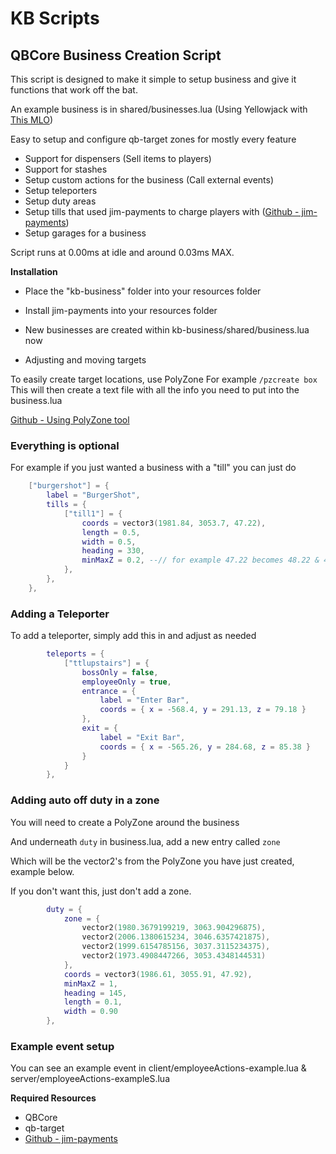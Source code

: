 # KB Scripts
## QBCore Business Creation Script


This script is designed to make it simple to setup business and give it functions that work off the bat.

An example business is in shared/businesses.lua (Using Yellowjack with [This MLO](https://www.gta5-mods.com/maps/mlo-yellow-jack-extension-interior-2nd-floor))

Easy to setup and configure qb-target zones for mostly every feature
- Support for dispensers (Sell items to players)
- Support for stashes
- Setup custom actions for the business (Call external events)
- Setup teleporters
- Setup duty areas
- Setup tills that used jim-payments to charge players with ([Github - jim-payments](https://github.com/jimathy/jim-payments))
- Setup garages for a business

Script runs at 0.00ms at idle and around 0.03ms MAX.


**Installation**
- Place the "kb-business" folder into your resources folder
- Install jim-payments into your resources folder

- New businesses are created within kb-business/shared/business.lua now

- Adjusting and moving targets

To easily create target locations, use PolyZone
For example `/pzcreate box` 
This will then create a text file with all the info you need to put into the business.lua

[Github - Using PolyZone tool](https://github.com/mkafrin/PolyZone/wiki/Using-the-creation-script)


### Everything is optional
For example if you just wanted a business with a "till" you can just do 

```lua
	["burgershot"] = {
		label = "BurgerShot",
		tills = {
			["till1"] = {
				coords = vector3(1981.84, 3053.7, 47.22),
				length = 0.5,
				width = 0.5,
				heading = 330,
				minMaxZ = 0.2, --// for example 47.22 becomes 48.22 & 46.22				
			},
		},	
	},
```

### Adding a Teleporter

To add a teleporter, simply add this in and adjust as needed

```lua
		teleports = {
			["ttlupstairs"] = {
				bossOnly = false,
				employeeOnly = true,
				entrance = {
					label = "Enter Bar",
					coords = { x = -568.4, y = 291.13, z = 79.18 }
				},
				exit = {
					label = "Exit Bar",
					coords = { x = -565.26, y = 284.68, z = 85.38 }
				}
			}
		},

```

### Adding auto off duty in a zone

You will need to create a PolyZone around the business

And underneath `duty` in business.lua, add a new entry called `zone`

Which will be the vector2's from the PolyZone you have just created, example below.

If you don't want this, just don't add a zone.

```lua
		duty = {
			zone = {
				vector2(1980.3679199219, 3063.904296875),
				vector2(2006.1380615234, 3046.6357421875),
				vector2(1999.6154785156, 3037.3115234375),
				vector2(1973.4908447266, 3053.4348144531)
			},
			coords = vector3(1986.61, 3055.91, 47.92),
			minMaxZ = 1,
			heading = 145,
			length = 0.1,
			width = 0.90
		},
```

### Example event setup

You can see an example event in client/employeeActions-example.lua & server/employeeActions-exampleS.lua

**Required Resources**
- QBCore
- qb-target
- [Github - jim-payments](https://github.com/jimathy/jim-payments)
